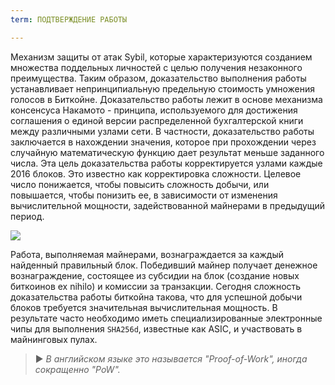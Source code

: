 ```yaml
---
term: ПОДТВЕРЖДЕНИЕ РАБОТЫ

---
```

Механизм защиты от атак Sybil, которые характеризуются созданием множества поддельных личностей с целью получения незаконного преимущества. Таким образом, доказательство выполнения работы устанавливает непринципиальную предельную стоимость умножения голосов в Биткойне. Доказательство работы лежит в основе механизма консенсуса Накамото - принципа, используемого для достижения соглашения о единой версии распределенной бухгалтерской книги между различными узлами сети. В частности, доказательство работы заключается в нахождении значения, которое при прохождении через случайную математическую функцию дает результат меньше заданного числа. Эта цель доказательства работы корректируется узлами каждые 2016 блоков. Это известно как корректировка сложности. Целевое число понижается, чтобы повысить сложность добычи, или повышается, чтобы понизить ее, в зависимости от изменения вычислительной мощности, задействованной майнерами в предыдущий период.

![](../../dictionnaire/assets/34.webp)

Работа, выполняемая майнерами, вознаграждается за каждый найденный правильный блок. Победивший майнер получает денежное вознаграждение, состоящее из субсидии на блок (создание новых биткоинов ex nihilo) и комиссии за транзакции. Сегодня сложность доказательства работы биткойна такова, что для успешной добычи блоков требуется значительная вычислительная мощность. В результате часто необходимо иметь специализированные электронные чипы для выполнения `SHA256d`, известные как ASIC, и участвовать в майнинговых пулах.

> ► *В английском языке это называется "Proof-of-Work", иногда сокращенно "PoW".*